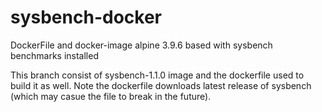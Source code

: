 # sysbench-docker
DockerFile and docker-image alpine 3.9.6 based with sysbench benchmarks installed

This branch consist of sysbench-1.1.0 image and the dockerfile used to build it as well.
Note the dockerfile downloads latest release of sysbench (which may casue the file to break in the future).
